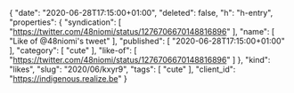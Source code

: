 {
  "date": "2020-06-28T17:15:00+01:00",
  "deleted": false,
  "h": "h-entry",
  "properties": {
    "syndication": [
      "https://twitter.com/48niomi/status/1276706670148816896"
    ],
    "name": [
      "Like of @48niomi's tweet"
    ],
    "published": [
      "2020-06-28T17:15:00+01:00"
    ],
    "category": [
      "cute"
    ],
    "like-of": [
      "https://twitter.com/48niomi/status/1276706670148816896"
    ]
  },
  "kind": "likes",
  "slug": "2020/06/kxyr9",
  "tags": [
    "cute"
  ],
  "client_id": "https://indigenous.realize.be"
}
